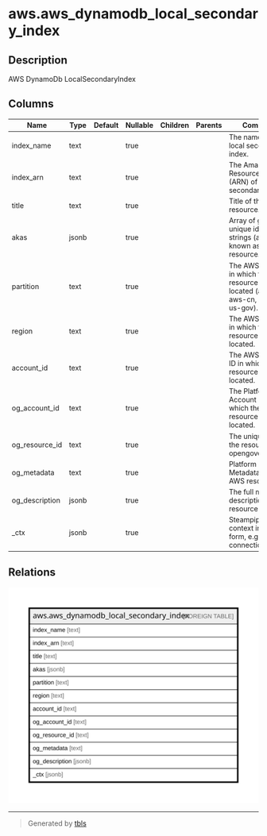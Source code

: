 # aws.aws_dynamodb_local_secondary_index

## Description

AWS DynamoDb LocalSecondaryIndex

## Columns

| Name | Type | Default | Nullable | Children | Parents | Comment |
| ---- | ---- | ------- | -------- | -------- | ------- | ------- |
| index_name | text |  | true |  |  | The name of the local secondary index. |
| index_arn | text |  | true |  |  | The Amazon Resource Name (ARN) of the local secondary index |
| title | text |  | true |  |  | Title of the resource. |
| akas | jsonb |  | true |  |  | Array of globally unique identifier strings (also known as) for the resource. |
| partition | text |  | true |  |  | The AWS partition in which the resource is located (aws, aws-cn, or aws-us-gov). |
| region | text |  | true |  |  | The AWS Region in which the resource is located. |
| account_id | text |  | true |  |  | The AWS Account ID in which the resource is located. |
| og_account_id | text |  | true |  |  | The Platform Account ID in which the resource is located. |
| og_resource_id | text |  | true |  |  | The unique ID of the resource in opengovernance. |
| og_metadata | text |  | true |  |  | Platform Metadata of the AWS resource. |
| og_description | jsonb |  | true |  |  | The full model description of the resource |
| _ctx | jsonb |  | true |  |  | Steampipe context in JSON form, e.g. connection_name. |

## Relations

![er](aws.aws_dynamodb_local_secondary_index.svg)

---

> Generated by [tbls](https://github.com/k1LoW/tbls)
